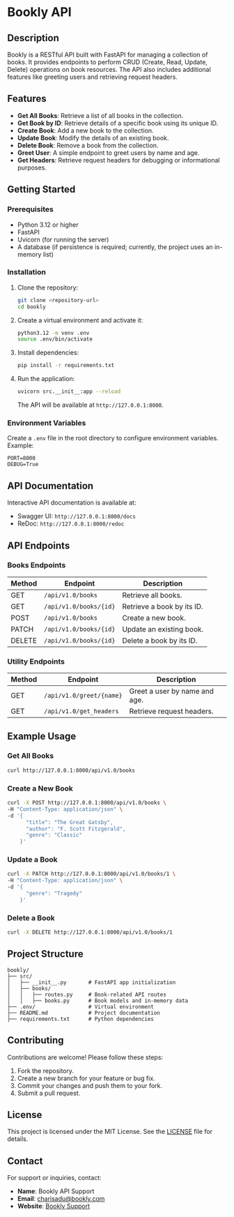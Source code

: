 # Bookly API

## Description

Bookly is a RESTful API built with FastAPI for managing a collection of books. It provides endpoints to perform CRUD (Create, Read, Update, Delete) operations on book resources. The API also includes additional features like greeting users and retrieving request headers.

## Features

- **Get All Books**: Retrieve a list of all books in the collection.
- **Get Book by ID**: Retrieve details of a specific book using its unique ID.
- **Create Book**: Add a new book to the collection.
- **Update Book**: Modify the details of an existing book.
- **Delete Book**: Remove a book from the collection.
- **Greet User**: A simple endpoint to greet users by name and age.
- **Get Headers**: Retrieve request headers for debugging or informational purposes.

## Getting Started

### Prerequisites

- Python 3.12 or higher
- FastAPI
- Uvicorn (for running the server)
- A database (if persistence is required; currently, the project uses an in-memory list)

### Installation

1. Clone the repository:
    ```bash
    git clone <repository-url>
    cd bookly
    ```

2. Create a virtual environment and activate it:
    ```bash
    python3.12 -m venv .env
    source .env/bin/activate
    ```

3. Install dependencies:
    ```bash
    pip install -r requirements.txt
    ```

4. Run the application:
    ```bash
    uvicorn src.__init__:app --reload
    ```

    The API will be available at `http://127.0.0.1:8000`.

### Environment Variables

Create a `.env` file in the root directory to configure environment variables. Example:
```env
PORT=8000
DEBUG=True
```

## API Documentation

Interactive API documentation is available at:
- Swagger UI: `http://127.0.0.1:8000/docs`
- ReDoc: `http://127.0.0.1:8000/redoc`

## API Endpoints

### Books Endpoints

| Method | Endpoint               | Description                     |
|--------|------------------------|---------------------------------|
| GET    | `/api/v1.0/books`      | Retrieve all books.             |
| GET    | `/api/v1.0/books/{id}` | Retrieve a book by its ID.      |
| POST   | `/api/v1.0/books`      | Create a new book.              |
| PATCH  | `/api/v1.0/books/{id}` | Update an existing book.        |
| DELETE | `/api/v1.0/books/{id}` | Delete a book by its ID.        |

### Utility Endpoints

| Method | Endpoint               | Description                     |
|--------|------------------------|---------------------------------|
| GET    | `/api/v1.0/greet/{name}` | Greet a user by name and age.   |
| GET    | `/api/v1.0/get_headers` | Retrieve request headers.       |

## Example Usage

### Get All Books
```bash
curl http://127.0.0.1:8000/api/v1.0/books
```

### Create a New Book
```bash
curl -X POST http://127.0.0.1:8000/api/v1.0/books \
-H "Content-Type: application/json" \
-d '{
      "title": "The Great Gatsby",
      "author": "F. Scott Fitzgerald",
      "genre": "Classic"
    }'
```

### Update a Book
```bash
curl -X PATCH http://127.0.0.1:8000/api/v1.0/books/1 \
-H "Content-Type: application/json" \
-d '{
      "genre": "Tragedy"
    }'
```

### Delete a Book
```bash
curl -X DELETE http://127.0.0.1:8000/api/v1.0/books/1
```

## Project Structure

```
bookly/
├── src/
│   ├── __init__.py       # FastAPI app initialization
│   ├── books/
│   │   ├── routes.py     # Book-related API routes
│   │   ├── books.py      # Book models and in-memory data
├── .env/                 # Virtual environment
├── README.md             # Project documentation
├── requirements.txt      # Python dependencies
```

## Contributing

Contributions are welcome! Please follow these steps:
1. Fork the repository.
2. Create a new branch for your feature or bug fix.
3. Commit your changes and push them to your fork.
4. Submit a pull request.

## License

This project is licensed under the MIT License. See the [LICENSE](https://opensource.org/licenses/MIT) file for details.

## Contact

For support or inquiries, contact:
- **Name**: Bookly API Support
- **Email**: charisadu@bookly.com
- **Website**: [Bookly Support](https://bookly.com/support)
